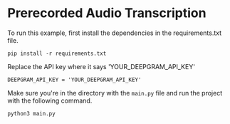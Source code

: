 # Prerecorded Audio Transcription

To run this example, first install the dependencies in the requirements.txt file.

`pip install -r requirements.txt`

Replace the API key where it says 'YOUR_DEEPGRAM_API_KEY'

`DEEPGRAM_API_KEY = 'YOUR_DEEPGRAM_API_KEY'`

Make sure you're in the directory with the `main.py` file and run the project with the following command.

`python3 main.py`
